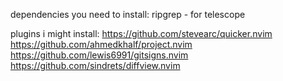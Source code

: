 dependencies you need to install:
ripgrep - for telescope

plugins i might install: 
https://github.com/stevearc/quicker.nvim
https://github.com/ahmedkhalf/project.nvim
https://github.com/lewis6991/gitsigns.nvim
https://github.com/sindrets/diffview.nvim
